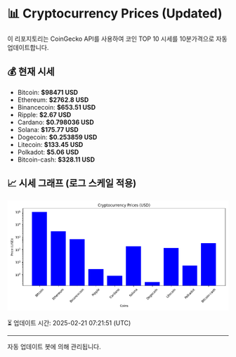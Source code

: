 
# 📊 Cryptocurrency Prices (Updated)

이 리포지토리는 CoinGecko API를 사용하여 코인 TOP 10 시세를 10분가격으로 자동 업데이트합니다.

## 💰 현재 시세
- Bitcoin: **$98471 USD**
- Ethereum: **$2762.8 USD**
- Binancecoin: **$653.51 USD**
- Ripple: **$2.67 USD**
- Cardano: **$0.798036 USD**
- Solana: **$175.77 USD**
- Dogecoin: **$0.253859 USD**
- Litecoin: **$133.45 USD**
- Polkadot: **$5.06 USD**
- Bitcoin-cash: **$328.11 USD**

## 📈 시세 그래프 (로그 스케일 적용)
![Crypto Prices](crypto_prices.png)

⏳ 업데이트 시간: 2025-02-21 07:21:51 (UTC)

---
자동 업데이트 봇에 의해 관리됩니다.

